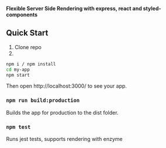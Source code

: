 **Flexible Server Side Rendering with express, react and styled-components**

## Quick Start

1. Clone repo
2.

```bash
npm i / npm install
cd my-app
npm start
```

Then open http://localhost:3000/ to see your app.

### `npm run build:production`

Builds the app for production to the dist folder.

### `npm test`

Runs jest tests, supports rendering with enzyme
